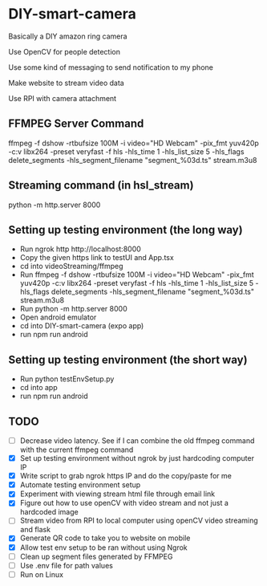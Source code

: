 # DIY-smart-camera
Basically a DIY amazon ring camera

Use OpenCV for people detection

Use some kind of messaging to send notification to my phone

Make website to stream video data

Use RPI with camera attachment



## FFMPEG Server Command
ffmpeg -f dshow -rtbufsize 100M -i video="HD Webcam" -pix_fmt yuv420p -c:v libx264 -preset veryfast -f hls -hls_time 1 -hls_list_size 5 -hls_flags delete_segments -hls_segment_filename "segment_%03d.ts" stream.m3u8

## Streaming command (in hsl_stream)
python -m http.server 8000

## Setting up testing environment (the long way)
   * Run ngrok http http://localhost:8000
   * Copy the given https link to testUI and App.tsx
   * cd into videoStreaming/ffmpeg
   * Run ffmpeg -f dshow -rtbufsize 100M -i video="HD Webcam" -pix_fmt yuv420p -c:v libx264 -preset veryfast -f hls -hls_time 1 -hls_list_size 5 -hls_flags delete_segments -hls_segment_filename "segment_%03d.ts" stream.m3u8
   * Run python -m http.server 8000
   * Open android emulator
   * cd into DIY-smart-camera (expo app)
   * run npm run android

## Setting up testing environment (the short way)
   * Run python testEnvSetup.py
   * cd into app
   * run npm run android

## TODO
- [ ] Decrease video latency. See if I can combine the old ffmpeg command with the current ffmpeg command
- [X] Set up testing environment without ngrok by just hardcoding computer IP
- [X] Write script to grab ngrok https IP and do the copy/paste for me
- [X] Automate testing environment setup
- [X] Experiment with viewing stream html file through email link
- [X] Figure out how to use openCV with video stream and not just a hardcoded image
- [ ] Stream video from RPI to local computer using openCV video streaming and flask
- [X] Generate QR code to take you to website on mobile
- [X] Allow test env setup to be ran without using Ngrok
- [ ] Clean up segment files generated by FFMPEG
- [ ] Use .env file for path values
- [ ] Run on Linux

